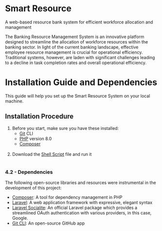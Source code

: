 # Smart Resource

A web-based resource bank system for efficient workforce allocation and management

The Banking Resource Management System is an innovative platform designed to streamline the allocation of workforce
resources within the banking sector. In light of the current banking landscape, effective employee resource management
is crucial for operational efficiency. Traditional systems, however, are laden with significant challenges leading to a
decline in task completion rates and overall operational efficiency.

# Installation Guide and Dependencies

This guide will help you set up the Smart Resource System on your local machine.

## Installation Procedure

1. Before you start, make sure you have these installed:
   - [Git](https://git-scm.com/downloads) CLI
   - [PHP](https://windows.php.net/download#php-8.0) version 8.0
   - [Composer](https://getcomposer.org/download/)
<br><br>
2. Download the <a href="https://github.com/ari3skin/Smart-Resource-system/blob/master/setup.sh" download>Shell Script</a> file and run it
<br><br>

### 4.2 - Dependencies

The following open-source libraries and resources were instrumental in the development of this project:

- [Composer](https://getcomposer.org/): A tool for dependency management in PHP
- [Laravel](https://laravel.com/): A web application framework with expressive, elegant syntax
- [Laravel Socialite](https://laravel.com/docs/socialite): An official Laravel package which provides a streamlined
  OAuth authentication with various providers, in this case, Google.
- [Git CLI](https://git-scm.com/): An open-source GitHub app
